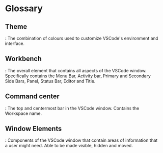 # Glossary

## Theme

: The combination of colours used to customize VSCode's environment and interface.

## Workbench

: The overall element that contains all aspects of the VSCode window. Specifically contains the Menu Bar, Activity bar, Primary and Secondary Side Bars, Panel, Status Bar, Editor and Title.

## Command center

: The top and centermost bar in the VSCode window. Contains the Workspace name.

## Window Elements

: Components of the VSCode window that contain areas of information that a user might need. Able to be made visible, hidden and moved.
